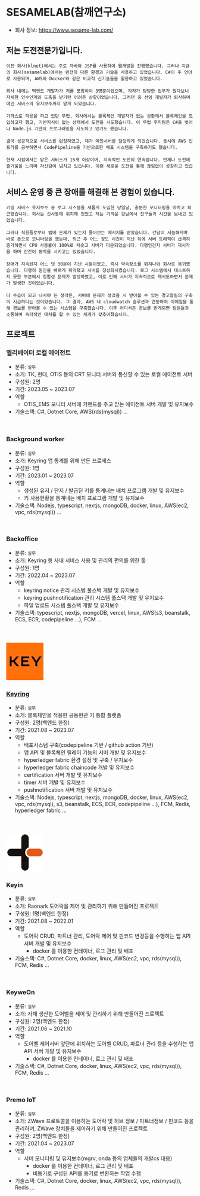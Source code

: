 # SESAMELAB(참깨연구소)
- 회사 정보: https://www.sesame-lab.com/

## 저는 도전전문가입니다.
```
이전 회사(klnet)에서는 주로 자바와 JSP를 사용하여 웹개발을 진행했습니다. 그러나 지금의 회사(sesamelab)에서는 완전히 다른 환경과 기술을 사용하고 있었습니다. C#이 주 언어로 사용되며, AWS와 Docker와 같은 비교적 신기술들을 활용하고 있었습니다.

회사 내에는 백엔드 개발자가 저를 포함하여 3명뿐이었으며, 각자가 담당한 업무가 많다보니 자세한 인수인계와 도움을 받기란 어려운 상황이었습니다. 그러던 중 선임 개발자가 퇴사하며 메인 서비스의 유지보수까지 맡게 되었습니다.

가까스로 적응을 하고 있던 무렵, 회사에서는 블록체인 개발자가 없는 상황에서 블록체인을 도입하고자 했고, 기반지식이 없는 상태에서 도전을 시도했습니다. 이 무렵 우리팀은 C#을 벗어나 Node.js 기반의 프로그래밍을 시도하고 있기도 했습니다.

결국 성공적으로 서비스를 런칭하였고, 제가 메인서버를 담당하게 되었습니다. 동시에 AWS 인프라를 공부하면서 CodePipeline을 기반으로한 배포 시스템을 구축하기도 했습니다.

현재 시점에서는 맡은 서비스가 15개 이상이며, 지속적인 도전의 연속입니다. 언제나 도전에 즐거움을 느끼며 자신감이 넘치고 있습니다. 이런 새로운 도전을 통해 끊임없이 성장하고 있습니다.
```

## 서비스 운영 중 큰 장애를 해결해 본 경험이 있습니다.
```
키링 서비스 유지보수 중 로그 시스템을 새롭게 도입한 당일날, 충분한 모니터링을 마치고 퇴근했습니다. 회사는 신사동에 위치해 있었고 저는 가까운 강남에서 친구들과 시간을 보내고 있었습니다.

그러나 직원들로부터 앱에 문제가 있는지 물어보는 메시지를 받았습니다. 간담이 서늘해지며 바로 폰으로 모니터링을 했는데, 퇴근 후 어느 정도 시간이 지난 뒤에 서버 트래픽이 급격히 증가하면서 CPU 사용률이 100%로 치솟고 서버가 다운되었습니다. 다행인건지 서버가 재시작을 하며 간간이 동작을 시키고는 있었습니다. 

장애가 지속된지 어느 덧 30분이 지난 시점이었고, 즉시 약속장소를 뛰쳐나와 회사로 복귀했습니다. 다행히 원인을 빠르게 파악했고 서버를 정상화시켰습니다. 로그 시스템에서 테스트하지 못한 부분에서 정합성 문제가 발생하였고, 이로 인해 서버가 지속적으로 재시도하면서 문제가 발생한 것이었습니다.

다 수습이 되고 나서야 든 생각은, 서버에 문제가 생겼을 시 받아볼 수 있는 경고알림의 구축이 시급하다는 것이었습니다. 그 결과, AWS 내 cloudwatch 솔루션과 연동하여 이메일을 통해 경보를 받아볼 수 있는 시스템을 구축했습니다. 이후 어디서든 경보를 받게되면 팀원들과 소통하며 즉각적인 대처를 할 수 있는 체계가 갖추어졌습니다.
```

## 프로젝트
### 엘리베이터 로컬 에이전트
- 분류: ``실무``
- 소개: TK, 현대, OTIS 등의 CRT 모니터 서버와 통신할 수 있는 로컬 에이전트 서버
- 구성원: 2명
- 기간: 2023.05 ~ 2023.07
- 역할
  - OTIS_EMS 모니터 서버에 커맨드를 주고 받는 에이전트 서버 개발 및 유지보수
- 기술스택: C#, Dotnet Core, AWS(rds(mysql)) ...
<br/>

### Background worker
- 분류: ``실무``
- 소개: Keyring 앱 통계를 위해 만든 프로세스
- 구성원: 1명
- 기간: 2023.01 ~ 2023.07
- 역할
  - 생성된 유저 / 단지 / 발급된 키를 통계내는 배치 프로그램 개발 및 유지보수
  - 키 사용현황을 통계내는 배치 프로그램 개발 및 유지보수
- 기술스택: Nodejs, typescript, nextjs, mongoDB, docker, linux, AWS(ec2, vpc, rds(mysql)) ...
<br/>

### Backoffice
- 분류: ``실무``
- 소개: Keyring 등 사내 서비스 사용 및 관리의 편의를 위한 툴
- 구성원: 1명
- 기간: 2022.04 ~ 2023.07
- 역할
  - keyring notice 관리 시스템 풀스택 개발 및 유지보수
  - keyring pushnotification 관리 시스템 풀스택 개발 및 유지보수
  - 파일 업로드 시스템 풀스택 개발 및 유지보수
- 기술스택: typescript, nextjs, mongoDB, vercel, linux, AWS(s3, beanstalk, ECS, ECR, codepipeline ...), FCM ...
<br/>

### [![Keyring](./keyring/images/keyring_logo3.jpg)](https://play.google.com/store/apps/details?id=com.keywe.keyring) 
### [Keyring](https://www.keyring.life/)
- 분류: ``실무``
- 소개: 블록체인을 적용한 공동현관 키 통합 플랫폼
- 구성원: 2명(백엔드 한정)
- 기간: 2021.08 ~ 2023.07
- 역할
  - 배포시스템 구축(codepipeline 기반 / github action 기반)
  - 앱 API 및 블록체인 릴레이 기능의 서버 개발 및 유지보수
  - hyperledger fabric 환경 설정 및 구축 / 유지보수
  - hyperledger fabric chaincode 개발 및 유지보수
  - certification 서버 개발 및 유지보수
  - timer 서버 개발 및 유지보수
  - pushnotification 서버 개발 및 유지보수
- 기술스택: Nodejs, typescript, nextjs, mongoDB, docker, linux, AWS(ec2, vpc, rds(mysql), s3, beanstalk, ECS, ECR, codepipeline ...), FCM, Redis, hyperledger fabric ...
<br/>

### [![Keyin](./keyin/images/keyin_logo2.jpg)](https://play.google.com/store/apps/details?id=com.keywe.keyring) 
### Keyin
- 분류: ``실무``
- 소개: Raonark 도어락을 제어 및 관리하기 위해 만들어진 프로젝트
- 구성원: 1명(백엔드 한정)
- 기간: 2021.08 ~ 2022.01
- 역할
  - 도어락 CRUD, 파트너 관리, 도어락 제어 및 핀코드 변경등을 수행하는 앱 API 서버 개발 및 유지보수
    - docker 를 이용한 컨테이너, 로그 관리 및 배포
- 기술스택: C#, Dotnet Core, docker, linux, AWS(ec2, vpc, rds(mysql)), FCM, Redis ...
<br/>

### KeyweOn
- 분류: ``실무``
- 소개: 자체 생산한 도어벨을 제어 및 관리하기 위해 만들어진 프로젝트
- 구성원: 2명(백엔드 한정)
- 기간: 2021.06 ~ 2021.10
- 역할
  - 도어벨 제어서버 앞단에 위치하는 도어벨 CRUD, 파트너 관리 등을 수행하는 앱 API 서버 개발 및 유지보수
    - docker 를 이용한 컨테이너, 로그 관리 및 배포
- 기술스택: C#, Dotnet Core, docker, linux, AWS(ec2, vpc, rds(mysql)), FCM, Redis ...
<br/>

### Premo IoT
- 분류: ``실무``
- 소개: ZWave 프로토콜을 이용하는 도어락 및 허브 정보 / 파트너정보 / 핀코드 등을 관리하며, ZWave 장치들을 제어하기 위해 만들어진 프로젝트
- 구성원: 2명(백엔드 한정)
- 기간: 2021.04 ~ 2023.07
- 역할
  - 서버 모니터링 및 유지보수(mgrv, onda 등의 업체들의 개발cs 대응)
    - docker 를 이용한 컨테이너, 로그 관리 및 배포
    - 비동기로 구성된 API를 동기로 변환하는 작업 수행
- 기술스택: C#, Dotnet Core, docker, linux, AWS(ec2, vpc, rds(mysql)), Redis ...
<br/>